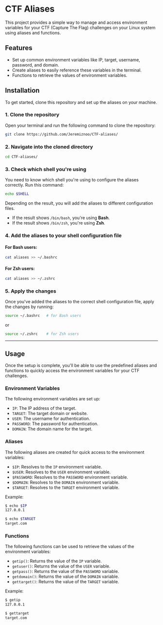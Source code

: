 # CTF Aliases

This project provides a simple way to manage and access environment variables for your CTF (Capture The Flag) challenges on your Linux system using aliases and functions.

## Features
- Set up common environment variables like IP, target, username, password, and domain.
- Create aliases to easily reference these variables in the terminal.
- Functions to retrieve the values of environment variables.

## Installation

To get started, clone this repository and set up the aliases on your machine.

### 1. Clone the repository

Open your terminal and run the following command to clone the repository:

```bash
git clone https://github.com/Jeremiznoo/CTF-aliases/
```

### 2. Navigate into the cloned directory

```bash
cd CTF-aliases/
```

### 3. Check which shell you're using

You need to know which shell you're using to configure the aliases correctly. Run this command:

```bash
echo $SHELL
```

Depending on the result, you will add the aliases to different configuration files.

- If the result shows `/bin/bash`, you're using **Bash**.
- If the result shows `/bin/zsh`, you're using **Zsh**.

### 4. Add the aliases to your shell configuration file

#### For **Bash** users:
```bash
cat aliases >> ~/.bashrc
```

#### For **Zsh** users:
```bash
cat aliases >> ~/.zshrc
```

### 5. Apply the changes

Once you've added the aliases to the correct shell configuration file, apply the changes by running:

```bash
source ~/.bashrc   # for Bash users
```
or
```bash
source ~/.zshrc    # for Zsh users
```

---

## Usage

Once the setup is complete, you'll be able to use the predefined aliases and functions to quickly access the environment variables for your CTF challenges.

### Environment Variables
The following environment variables are set up:

- `IP`: The IP address of the target.
- `TARGET`: The target domain or website.
- `USER`: The username for authentication.
- `PASSWORD`: The password for authentication.
- `DOMAIN`: The domain name for the target.

### Aliases

The following aliases are created for quick access to the environment variables:

- `$IP`: Resolves to the `IP` environment variable.
- `$USER`: Resolves to the `USER` environment variable.
- `$PASSWORD`: Resolves to the `PASSWORD` environment variable.
- `$DOMAIN`: Resolves to the `DOMAIN` environment variable.
- `$TARGET`: Resolves to the `TARGET` environment variable.

Example:

```bash
$ echo $IP
127.0.0.1

$ echo $TARGET
target.com
```

### Functions

The following functions can be used to retrieve the values of the environment variables:

- `getip()`: Returns the value of the `IP` variable.
- `getuser()`: Returns the value of the `USER` variable.
- `getpass()`: Returns the value of the `PASSWORD` variable.
- `getdomain()`: Returns the value of the `DOMAIN` variable.
- `gettarget()`: Returns the value of the `TARGET` variable.

Example:

```bash
$ getip
127.0.0.1

$ gettarget
target.com
```
